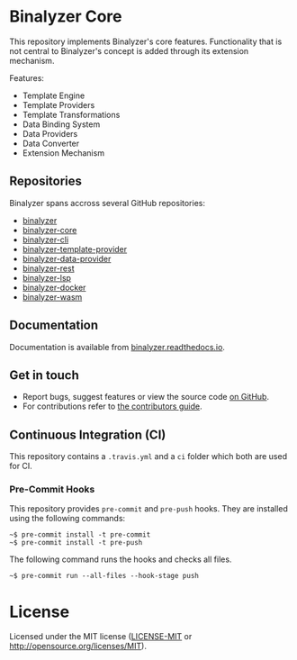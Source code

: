 # Binalyzer Core

This repository implements Binalyzer's core features. Functionality that is not
central to Binalyzer's concept is added through its extension mechanism.

Features:

* Template Engine
* Template Providers
* Template Transformations
* Data Binding System
* Data Providers
* Data Converter
* Extension Mechanism

## Repositories

Binalyzer spans accross several GitHub repositories:

* [binalyzer]
* [binalyzer-core]
* [binalyzer-cli]
* [binalyzer-template-provider]
* [binalyzer-data-provider]
* [binalyzer-rest]
* [binalyzer-lsp]
* [binalyzer-docker]
* [binalyzer-wasm]

[binalyzer]: https://github.com/denisvasilik/binalyzer
[binalyzer-core]: https://github.com/denisvasilik/binalyzer-core
[binalyzer-cli]: https://github.com/denisvasilik/binalyzer-cli
[binalyzer-template-provider]: https://github.com/denisvasilik/binalyzer-template-provider
[binalyzer-data-provider]: https://github.com/denisvasilik/binalyzer-data-provider
[binalyzer-rest]: https://github.com/denisvasilik/binalyzer-rest
[binalyzer-lsp]: https://github.com/denisvasilik/binalyzer-lsp
[binalyzer-docker]: https://github.com/denisvasilik/binalyzer-docker
[binalyzer-wasm]: https://github.com/denisvasilik/binalyzer-wasm

## Documentation

Documentation is available from [binalyzer.readthedocs.io].

[binalyzer.readthedocs.io]: https://binalyzer.readthedocs.io/en/latest/

## Get in touch

- Report bugs, suggest features or view the source code [on GitHub].
- For contributions refer to [the contributors guide].

[on GitHub]: https://github.com/denisvasilik/binalyzer

## Continuous Integration (CI)

This repository contains a `.travis.yml` and a `ci` folder which both are used
for CI.

### Pre-Commit Hooks

This repository provides `pre-commit` and `pre-push` hooks. They are installed
using the following commands:

```console
~$ pre-commit install -t pre-commit
~$ pre-commit install -t pre-push
```

The following command runs the hooks and checks all files.

```console
~$ pre-commit run --all-files --hook-stage push
```

# License

Licensed under the MIT license ([LICENSE-MIT] or http://opensource.org/licenses/MIT).

[the contributors guide]: CONTRIBUTING.md
[LICENSE-MIT]: LICENSE.rst
